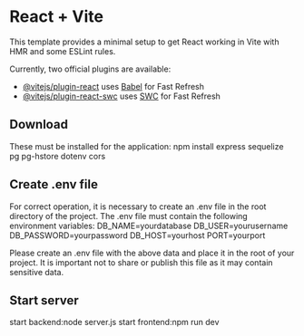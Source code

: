# React + Vite

This template provides a minimal setup to get React working in Vite with HMR and some ESLint rules.

Currently, two official plugins are available:

- [@vitejs/plugin-react](https://github.com/vitejs/vite-plugin-react/blob/main/packages/plugin-react/README.md) uses [Babel](https://babeljs.io/) for Fast Refresh
- [@vitejs/plugin-react-swc](https://github.com/vitejs/vite-plugin-react-swc) uses [SWC](https://swc.rs/) for Fast Refresh

## Download 

These must be installed for the application:
npm install express sequelize pg pg-hstore dotenv cors

## Create .env file

For correct operation, it is necessary to create an .env file in the root directory of the project. The .env file must contain the following environment variables:
DB_NAME=yourdatabase
DB_USER=yourusername
DB_PASSWORD=yourpassword
DB_HOST=yourhost
PORT=yourport

Please create an .env file with the above data and place it in the root of your project. It is important not to share or publish this file as it may contain sensitive data.

## Start server
start backend:node server.js
start frontend:npm run dev

